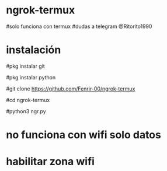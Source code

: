 # ngrok-termux
#solo funciona con termux
#dudas a telegram @Ritorito1990
# instalación
#pkg instalar git

#pkg instalar python

#git clone https://github.com/Fenrir-00/ngrok-termux

#cd ngrok-termux

#python3 ngr.py

# no funciona con wifi solo datos 
# habilitar zona wifi 

